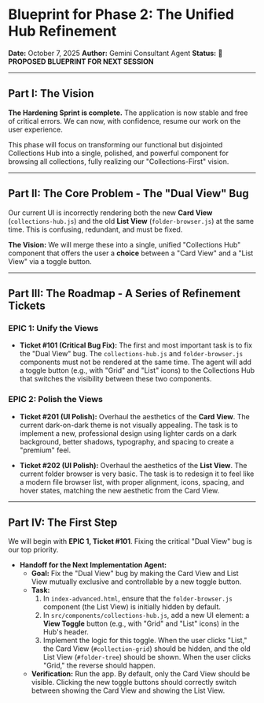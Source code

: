 # Blueprint for Phase 2: The Unified Hub Refinement

**Date:** October 7, 2025
**Author:** Gemini Consultant Agent
**Status:** 🔵 **PROPOSED BLUEPRINT FOR NEXT SESSION**

---

## Part I: The Vision

**The Hardening Sprint is complete.** The application is now stable and free of critical errors. We can now, with confidence, resume our work on the user experience.

This phase will focus on transforming our functional but disjointed Collections Hub into a single, polished, and powerful component for browsing all collections, fully realizing our "Collections-First" vision.

---

## Part II: The Core Problem - The "Dual View" Bug

Our current UI is incorrectly rendering both the new **Card View** (`collections-hub.js`) and the old **List View** (`folder-browser.js`) at the same time. This is confusing, redundant, and must be fixed.

**The Vision:** We will merge these into a single, unified "Collections Hub" component that offers the user a **choice** between a "Card View" and a "List View" via a toggle button.

---

## Part III: The Roadmap - A Series of Refinement Tickets

### EPIC 1: Unify the Views

-   **Ticket #101 (Critical Bug Fix):** The first and most important task is to fix the "Dual View" bug. The `collections-hub.js` and `folder-browser.js` components must not be rendered at the same time. The agent will add a toggle button (e.g., with "Grid" and "List" icons) to the Collections Hub that switches the visibility between these two components.

### EPIC 2: Polish the Views

-   **Ticket #201 (UI Polish):** Overhaul the aesthetics of the **Card View**. The current dark-on-dark theme is not visually appealing. The task is to implement a new, professional design using lighter cards on a dark background, better shadows, typography, and spacing to create a "premium" feel.

-   **Ticket #202 (UI Polish):** Overhaul the aesthetics of the **List View**. The current folder browser is very basic. The task is to redesign it to feel like a modern file browser list, with proper alignment, icons, spacing, and hover states, matching the new aesthetic from the Card View.

---

## Part IV: The First Step

We will begin with **EPIC 1, Ticket #101**. Fixing the critical "Dual View" bug is our top priority.

-   **Handoff for the Next Implementation Agent:**
    -   **Goal:** Fix the "Dual View" bug by making the Card View and List View mutually exclusive and controllable by a new toggle button.
    -   **Task:**
        1.  In `index-advanced.html`, ensure that the `folder-browser.js` component (the List View) is initially hidden by default.
        2.  In `src/components/collections-hub.js`, add a new UI element: a **View Toggle** button (e.g., with "Grid" and "List" icons) in the Hub's header.
        3.  Implement the logic for this toggle. When the user clicks "List," the Card View (`#collection-grid`) should be hidden, and the old List View (`#folder-tree`) should be shown. When the user clicks "Grid," the reverse should happen.
    -   **Verification:** Run the app. By default, only the Card View should be visible. Clicking the new toggle buttons should correctly switch between showing the Card View and showing the List View.
